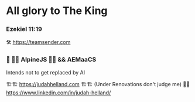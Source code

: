 # All glory to The King
### Ezekiel 11:19

🛠️ https://teamsender.com 
 
### 🌱 🗻🗻 AlpineJS 🗻🗻 && AEMaaCS
Intends not to get replaced by AI

🏗️🏗️ https://judahhelland.com 🏗️🏗️ (Under Renovations don't judge me)
💼💼 https://www.linkedin.com/in/judah-helland/
